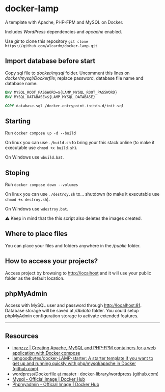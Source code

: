 # docker-lamp

A template with Apache, PHP-FPM and MySQL on Docker.

Includes _WordPress_ dependencies and _opcache_ enabled.

Use _git_ to clone this repository `git clone https://github.com/alcardm/docker-lamp.git`

## Import database before start

Copy sql file to _docker/mysql_ folder. Uncomment this lines on _docker/mysql/Dockerfile_; replace password, database file name and database name.

```dockerfile
ENV MYSQL_ROOT_PASSWORD=${LAMP_MYSQL_ROOT_PASSWORD}
ENV MYSQL_DATABASE=${LAMP_MYSQL_DATABASE}

COPY database.sql /docker-entrypoint-initdb.d/init.sql
```

## Starting

Run `docker compose up -d --build`

On linux you can use `./build.sh` to bring your this stack online (to make it executable use `chmod +x build.sh`).

On Windows use `wbuild.bat`.

## Stoping

Run `docker compose down --volumes`

On linux you can use `./destroy.sh` to... shutdown (to make it executable use `chmod +x destroy.sh`).

On Windows use `wdestroy.bat`.

⚠ Keep in mind that the this script also deletes the images created.

## Where to place files

You can place your files and folders anywhere in the _/public_ folder.

## How to access your projects?

Access project by browsing to [http://localhost](http://localhost) and it will use your public folder as the default location.

## phpMyAdmin

Access with MySQL user and password through [http://localhost:81](http://localhost:81). Database storage will be saved at _/dbdata_ folder. You could setup phpMyAdmin configuration storage to activate extended features.

---

## Resources

- [inanzzz | Creating Apache, MySQL and PHP-FPM containers for a web application with Docker compose](http://www.inanzzz.com/index.php/post/su76/creating-apache-mysql-and-php-fpm-containers-for-a-web-application-with-docker-compose)
- [iamgoodbytes/docker-LAMP-starter: A starter template if you want to get up and running quickly with php/mysql/apache in Docker (github.com)](https://github.com/iamgoodbytes/docker-LAMP-starter)
- [wordpress/Dockerfile at master · docker-library/wordpress (github.com)](https://github.com/docker-library/wordpress/blob/master/latest/php7.4/fpm-alpine/Dockerfile)
- [Mysql - Official Image | Docker Hub](https://hub.docker.com/_/mysql)
- [Phpmyadmin - Official Image | Docker Hub](https://hub.docker.com/_/phpmyadmin)
